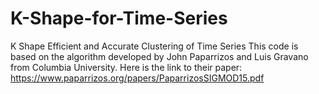 # K-Shape-for-Time-Series
K Shape Efficient and Accurate Clustering of Time Series
This code is based on the algorithm developed by John Paparrizos and Luis Gravano from Columbia University.
Here is the link to their paper: https://www.paparrizos.org/papers/PaparrizosSIGMOD15.pdf
